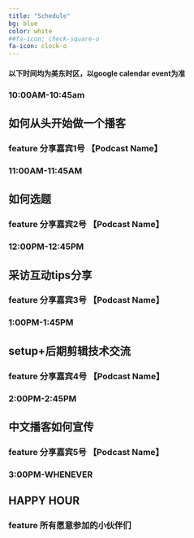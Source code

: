```yaml
---
title: "Schedule"
bg: blue
color: white
##fa-icon: check-square-o
fa-icon: clock-o
---
```


#### 以下时间均为美东时区，以google calendar event为准  

### 10:00AM-10:45am  
## 如何从头开始做一个播客
### feature 分享嘉宾1号 【Podcast Name】
###

### 11:00AM-11:45AM  
## 如何选题
### feature 分享嘉宾2号 【Podcast Name】
###

### 12:00PM-12:45PM  
## 采访互动tips分享
### feature 分享嘉宾3号 【Podcast Name】
###

### 1:00PM-1:45PM  
## setup+后期剪辑技术交流
### feature 分享嘉宾4号 【Podcast Name】
###

### 2:00PM-2:45PM  
## 中文播客如何宣传
### feature 分享嘉宾5号 【Podcast Name】
###

### 3:00PM-WHENEVER  
## HAPPY HOUR
### feature 所有愿意参加的小伙伴们
###

